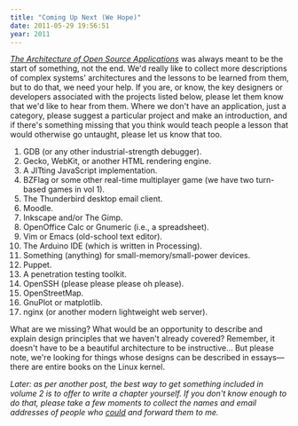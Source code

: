 ```yaml
---
title: "Coming Up Next (We Hope)"
date: 2011-05-29 19:56:51
year: 2011
---
```

<a href="http://aosabook.org"><em>The Architecture of Open Source Applications</em></a> was always meant to be the start of something, not the end. We'd really like to collect more descriptions of complex systems' architectures and the lessons to be learned from them, but to do that, we need your help. If you are, or know, the key designers or developers associated with the projects listed below, please let them know that we'd like to hear from them. Where we don't have an application, just a category, please suggest a particular project and make an introduction, and if there's something missing that you think would teach people a lesson that would otherwise go untaught, please let us know that too.
<ol>
	<li>GDB (or any other industrial-strength debugger).</li>
	<li>Gecko, WebKit, or another HTML rendering engine.</li>
	<li>A JITting JavaScript implementation.</li>
	<li>BZFlag or some other real-time multiplayer game (we have two turn-based games in vol 1).</li>
	<li>The Thunderbird desktop email client.</li>
	<li>Moodle.</li>
	<li>Inkscape and/or The Gimp.</li>
	<li>OpenOffice Calc or Gnumeric (i.e., a spreadsheet).</li>
	<li>Vim or Emacs (old-school text editor).</li>
	<li>The Arduino IDE (which is written in Processing).</li>
	<li>Something (anything) for small-memory/small-power devices.</li>
	<li>Puppet.</li>
	<li>A penetration testing toolkit.</li>
	<li>OpenSSH (please please please oh please).</li>
	<li>OpenStreetMap.</li>
	<li>GnuPlot or matplotlib.</li>
	<li>nginx (or another modern lightweight web server).</li>
</ol>
What are we missing? What would be an opportunity to describe and explain design principles that we haven't already covered? Remember, it doesn't have to be a beautiful architecture to be instructive... But please note, we're looking for things whose designs can be described in essays&mdash;there are entire books on the Linux kernel.

<em>Later: as per another post, the best way to get something included in volume 2 is to offer to write a chapter yourself. If you don't know enough to do that, please take a few moments to collect the names and email addresses of people who <span style="text-decoration: underline;">could</span> and forward them to me.</em>
